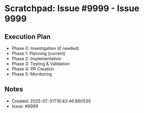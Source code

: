 # Scratchpad: Issue #9999 - Issue 9999

## Execution Plan
- Phase 0: Investigation (if needed)
- Phase 1: Planning (current)
- Phase 2: Implementation
- Phase 3: Testing & Validation
- Phase 4: PR Creation
- Phase 5: Monitoring

## Notes
- Created: 2025-07-31T16:43:46.860530
- Issue: #9999
